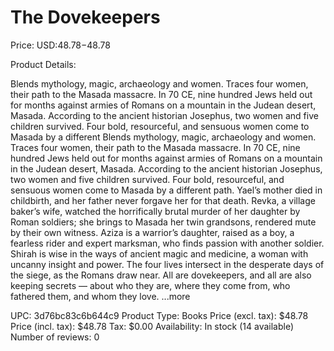 # The Dovekeepers

Price: USD:$48.78-$48.78

Product Details:

Blends mythology, magic, archaeology and women. Traces four women, their path to the Masada massacre. In 70 CE, nine hundred Jews held out for months against armies of Romans on a mountain in the Judean desert, Masada. According to the ancient historian Josephus, two women and five children survived. Four bold, resourceful, and sensuous women come to Masada by a different Blends mythology, magic, archaeology and women. Traces four women, their path to the Masada massacre. In 70 CE, nine hundred Jews held out for months against armies of Romans on a mountain in the Judean desert, Masada. According to the ancient historian Josephus, two women and five children survived. Four bold, resourceful, and sensuous women come to Masada by a different path. Yael’s mother died in childbirth, and her father never forgave her for that death. Revka, a village baker’s wife, watched the horrifically brutal murder of her daughter by Roman soldiers; she brings to Masada her twin grandsons, rendered mute by their own witness. Aziza is a warrior’s daughter, raised as a boy, a fearless rider and expert marksman, who finds passion with another soldier. Shirah is wise in the ways of ancient magic and medicine, a woman with uncanny insight and power. The four lives intersect in the desperate days of the siege, as the Romans draw near. All are dovekeepers, and all are also keeping secrets — about who they are, where they come from, who fathered them, and whom they love. ...more

UPC: 3d76bc83c6b644c9
Product Type: Books
Price (excl. tax): $48.78
Price (incl. tax): $48.78
Tax: $0.00
Availability: In stock (14 available)
Number of reviews: 0